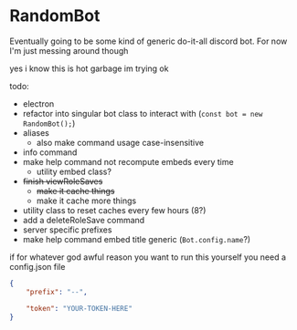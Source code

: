 # RandomBot

Eventually going to be some kind of generic do-it-all discord bot. For now I'm just messing around though



yes i know this is hot garbage
im trying ok

todo:
- electron
- refactor into singular bot class to interact with (`const bot = new RandomBot();`)
- aliases
	- also make command usage case-insensitive
- info command
- make help command not recompute embeds every time
	- utility embed class?
- ~~finish viewRoleSaves~~
	- ~~make it cache things~~
	- make it cache more things
- utility class to reset caches every few hours (8?)
- add a deleteRoleSave command
- server specific prefixes
- make help command embed title generic (`Bot.config.name`?)





if for whatever god awful reason you want to run this yourself you need a config.json file
```json
{
	"prefix": "--",

	"token": "YOUR-TOKEN-HERE"
}
```
